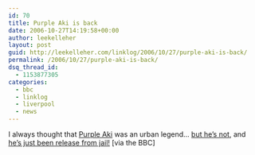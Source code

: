 ```yaml
---
id: 70
title: Purple Aki is back
date: 2006-10-27T14:19:58+00:00
author: leekelleher
layout: post
guid: http://leekelleher.com/linklog/2006/10/27/purple-aki-is-back/
permalink: /2006/10/27/purple-aki-is-back/
dsq_thread_id:
  - 1153877305
categories:
  - bbc
  - linklog
  - liverpool
  - news
---
```

I always thought that [Purple Aki](http://en.wikipedia.org/wiki/Purple_Aki) was an urban legend&#8230; [but he&#8217;s not](http://www.urbanomic.com/MT/sphaleotas/archives/000039.html), and [he&#8217;s just been release from jail!](http://news.bbc.co.uk/1/hi/england/merseyside/6087922.stm) [via the BBC]